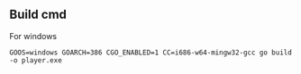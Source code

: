 ## Build cmd

For windows
```
GOOS=windows GOARCH=386 CGO_ENABLED=1 CC=i686-w64-mingw32-gcc go build -o player.exe
```
